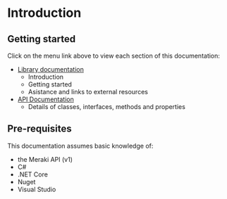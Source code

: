 # Introduction

## Getting started

Click on the menu link above to view each section of this documentation:

* [Library documentation](docs/introduction.html)
	- Introduction
	- Getting started
	- Asistance and links to external resources
* [API Documentation](api/Meraki.Api.html)
	- Details of classes, interfaces, methods and properties

## Pre-requisites

This documentation assumes basic knowledge of:
* the Meraki API (v1)
* C#
* .NET Core
* Nuget
* Visual Studio
